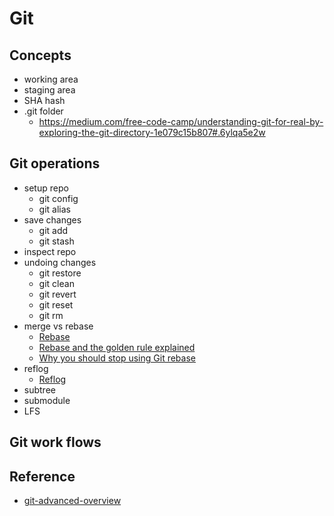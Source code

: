 # Git 

## Concepts
* working area
* staging area
* SHA hash
* .git folder
    * https://medium.com/free-code-camp/understanding-git-for-real-by-exploring-the-git-directory-1e079c15b807#.6ylqa5e2w

## Git operations
* setup repo
    * git config
    * git alias
* save changes
    * git add
    * git stash
* inspect repo
* undoing changes
    * git restore
    * git clean
    * git revert
    * git reset
    * git rm
* merge vs rebase
    * [Rebase](https://www.atlassian.com/git/tutorials/rewriting-history/git-rebase)
    * [Rebase and the golden rule explained](https://www.daolf.com/posts/git-series-part-2/)
    * [Why you should stop using Git rebase](https://medium.com/@fredrikmorken/why-you-should-stop-using-git-rebase-5552bee4fed1)
* reflog
    * [Reflog]()
* subtree
* submodule
* LFS

## Git work flows

## Reference
* [git-advanced-overview](https://www.atlassian.com/git/tutorials/advanced-overview)

